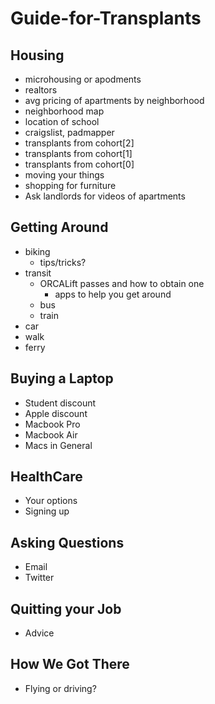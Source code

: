 Guide-for-Transplants
=======================


Housing
-----------------------
- microhousing or apodments
- realtors
- avg pricing of apartments by neighborhood
- neighborhood map
- location of school
- craigslist, padmapper
- transplants from cohort[2]
- transplants from cohort[1]
- transplants from cohort[0]
- moving your things
- shopping for furniture
- Ask landlords for videos of apartments


Getting Around
-----------------------
- biking
  - tips/tricks?
- transit
  - ORCALift passes and how to obtain one
    - apps to help you get around
  - bus
  - train
- car
- walk
- ferry


Buying a Laptop
-----------------------
- Student discount
- Apple discount
- Macbook Pro
- Macbook Air
- Macs in General


HealthCare
-----------------------
- Your options
- Signing up


Asking Questions
-----------------------
- Email
- Twitter


Quitting your Job
-----------------------
- Advice


How We Got There
-----------------------
- Flying or driving?
